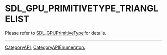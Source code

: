 # SDL_GPU_PRIMITIVETYPE_TRIANGLELIST

Please refer to [SDL_GPUPrimitiveType](SDL_GPUPrimitiveType) for details.

----
[CategoryAPI](CategoryAPI), [CategoryAPIEnumerators](CategoryAPIEnumerators)

